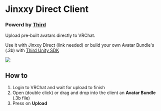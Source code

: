 # Jinxxy Direct Client
### Powerd by [Third](https://third3d.com)

Upload pre-built avatars directly to VRChat.

Use it with Jinxxy Direct (link needed) or build your own Avatar Bundle's (.3b) with [Third Unity SDK](https://github.com/third3d/unity-sdk)

![](assets/screen.png)

## How to
1. Login to VRChat and wait for upload to finish
2. Open (double click) or drag and drop into the client an **Avatar Bundle** (.3b file)
3. Press on **Upload**
